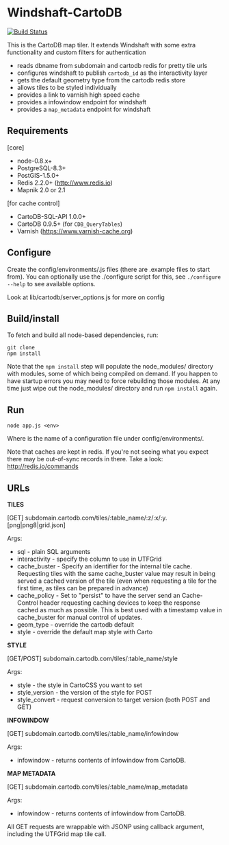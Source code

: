 Windshaft-CartoDB
==================

[![Build Status](https://travis-ci.org/CartoDB/Windshaft-cartodb.png)](http://travis-ci.org/CartoDB/Windshaft-cartodb)

This is the CartoDB map tiler. It extends Windshaft with some extra
functionality and custom filters for authentication

* reads dbname from subdomain and cartodb redis for pretty tile urls
* configures windshaft to publish ``cartodb_id`` as the interactivity layer
* gets the default geometry type from the cartodb redis store
* allows tiles to be styled individually
* provides a link to varnish high speed cache
* provides a infowindow endpoint for windshaft
* provides a ``map_metadata`` endpoint for windshaft

Requirements
------------

 [core]
 - node-0.8.x+
 - PostgreSQL-8.3+
 - PostGIS-1.5.0+
 - Redis 2.2.0+ (http://www.redis.io)
 - Mapnik 2.0 or 2.1 

 [for cache control]
 - CartoDB-SQL-API 1.0.0+
 - CartoDB 0.9.5+ (for ``CDB_QueryTables``)
 - Varnish (https://www.varnish-cache.org)

Configure
---------

Create the config/environments/<env>.js files (there are .example files
to start from). You can optionally use the ./configure script for this,
see ```./configure --help``` to see available options.

Look at lib/cartodb/server_options.js for more on config

Build/install
-------------

To fetch and build all node-based dependencies, run:

```
git clone
npm install
```

Note that the ```npm install``` step will populate the node_modules/
directory with modules, some of which being compiled on demand. If you
happen to have startup errors you may need to force rebuilding those
modules. At any time just wipe out the node_modules/ directory and run
```npm install``` again.


Run
---

```
node app.js <env> 
```

Where <env> is the name of a configuration file under config/environments/.

Note that caches are kept in redis. If you're not seeing what you expect
there may be out-of-sync records in there.
Take a look: http://redis.io/commands


URLs
----

**TILES**

[GET] subdomain.cartodb.com/tiles/:table_name/:z/:x/:y.[png|png8|grid.json]

Args:

* sql - plain SQL arguments
* interactivity - specify the column to use in UTFGrid
* cache_buster - Specify an identifier for the internal tile cache.
                 Requesting tiles with the same cache_buster value may
                 result in being served a cached version of the tile
                 (even when requesting a tile for the first time, as tiles
                 can be prepared in advance)
* cache_policy - Set to "persist" to have the server send an Cache-Control
                 header requesting caching devices to keep the response
                 cached as much as possible. This is best used with a
                 timestamp value in cache_buster for manual control of
                 updates.
* geom_type - override the cartodb default
* style - override the default map style with Carto


**STYLE**

[GET/POST] subdomain.cartodb.com/tiles/:table_name/style

Args:

* style - the style in CartoCSS you want to set
* style_version - the version of the style for POST
* style_convert - request conversion to target version (both POST and GET)


**INFOWINDOW**

[GET] subdomain.cartodb.com/tiles/:table_name/infowindow

Args:

* infowindow - returns contents of infowindow from CartoDB.


**MAP METADATA**

[GET] subdomain.cartodb.com/tiles/:table_name/map_metadata

Args:

* infowindow - returns contents of infowindow from CartoDB.


All GET requests are wrappable with JSONP using callback argument,
including the UTFGrid map tile call.

